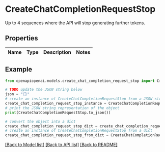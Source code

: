 # CreateChatCompletionRequestStop

Up to 4 sequences where the API will stop generating further tokens. 

## Properties

Name | Type | Description | Notes
------------ | ------------- | ------------- | -------------

## Example

```python
from openapiopenai.models.create_chat_completion_request_stop import CreateChatCompletionRequestStop

# TODO update the JSON string below
json = "{}"
# create an instance of CreateChatCompletionRequestStop from a JSON string
create_chat_completion_request_stop_instance = CreateChatCompletionRequestStop.from_json(json)
# print the JSON string representation of the object
print(CreateChatCompletionRequestStop.to_json())

# convert the object into a dict
create_chat_completion_request_stop_dict = create_chat_completion_request_stop_instance.to_dict()
# create an instance of CreateChatCompletionRequestStop from a dict
create_chat_completion_request_stop_from_dict = CreateChatCompletionRequestStop.from_dict(create_chat_completion_request_stop_dict)
```
[[Back to Model list]](../README.md#documentation-for-models) [[Back to API list]](../README.md#documentation-for-api-endpoints) [[Back to README]](../README.md)


